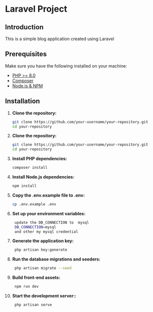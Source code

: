 # Laravel Project

## Introduction

This is a simple blog application created using Laravel

## Prerequisites

Make sure you have the following installed on your machine:

- [PHP >= 8.0](https://www.php.net/)
- [Composer](https://getcomposer.org/)
- [Node.js & NPM](https://nodejs.org/)

## Installation

1. **Clone the repository:**

   ```bash
   git clone https://github.com/your-username/your-repository.git
   cd your-repository


1. **Clone the repository:**

   ```bash
   git clone https://github.com/your-username/your-repository.git
   cd your-repository


2. **Install PHP dependencies:**

   ```bash
   composer install

3. **Install Node.js dependencies:**

   ```bash
   npm install

4. **Copy the .env.example file to .env:**

   ```bash
   cp .env.example .env

5. **Set up your environment variables:**
   ```bash
    update the DB_CONNECTION to  mysql
    DB_CONNECTION=mysql
    and other my mysql credential

6. **Generate the application key:**
   ```bash
    php artisan key:generate  

7. **Run the database migrations and seeders:**
   ```bash
    php artisan migrate --seed

8. **Build front-end assets:**
   ```bash
    npm run dev  

9. **Start the development server::**
   ```bash
    php artisan serve 
    

